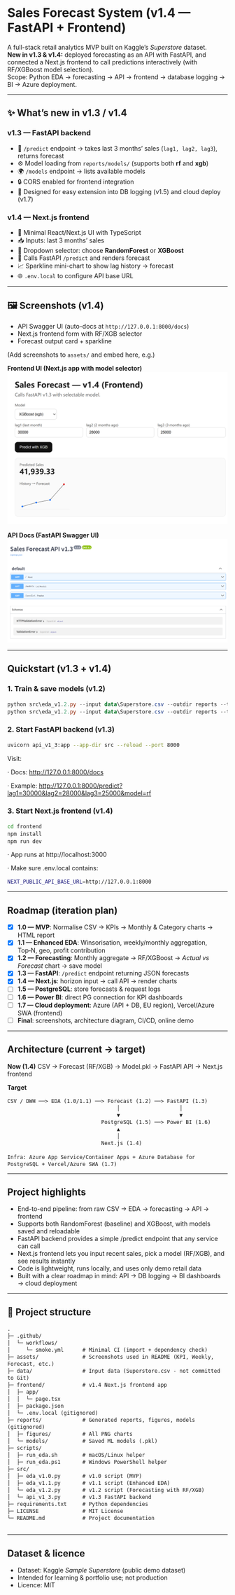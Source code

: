 # Sales Forecast System (v1.4 — FastAPI + Frontend)

A full-stack retail analytics MVP built on Kaggle’s *Superstore* dataset.  
**New in v1.3 & v1.4:** deployed forecasting as an API with FastAPI, and connected a Next.js frontend to call predictions interactively (with RF/XGBoost model selection).  
Scope: Python EDA → forecasting → API → frontend → database logging → BI → Azure deployment.

---

## ✨ What’s new in v1.3 / v1.4

### v1.3 — FastAPI backend
- 📡 `/predict` endpoint → takes last 3 months’ sales (`lag1, lag2, lag3`), returns forecast
- ⚙️ Model loading from `reports/models/` (supports both **rf** and **xgb**)
- 🌍 `/models` endpoint → lists available models
- 🔒 CORS enabled for frontend integration
- 🤝 Designed for easy extension into DB logging (v1.5) and cloud deploy (v1.7)

### v1.4 — Next.js frontend
- 🎨 Minimal React/Next.js UI with TypeScript
- 📥 Inputs: last 3 months’ sales
- 🔽 Dropdown selector: choose **RandomForest** or **XGBoost**
- 🚀 Calls FastAPI `/predict` and renders forecast
- 📈 Sparkline mini-chart to show lag history → forecast
- 🌐 `.env.local` to configure API base URL

---

## 🖼️ Screenshots (v1.4)

- API Swagger UI (auto-docs at `http://127.0.0.1:8000/docs`)
- Next.js frontend form with RF/XGB selector
- Forecast output card + sparkline

(Add screenshots to `assets/` and embed here, e.g.)

**Frontend UI (Next.js app with model selector)**
![Frontend UI](assets/frontend_ui.png)

**API Docs (FastAPI Swagger UI)**
![API Docs](assets/api_swagger.png)

---

## Quickstart (v1.3 + v1.4)

### 1. Train & save models (v1.2)
```powershell
python src\eda_v1.2.py --input data\Superstore.csv --outdir reports --title "Retail EDA — MVP 1.2"
python src\eda_v1.2.py --input data\Superstore.csv --outdir reports --title "Retail EDA — MVP 1.2 (XGB)" --model xgb
```

### 2. Start FastAPI backend (v1.3)
```bash
uvicorn api_v1_3:app --app-dir src --reload --port 8000
```

Visit:

· Docs: http://127.0.0.1:8000/docs

· Example: http://127.0.0.1:8000/predict?lag1=30000&lag2=28000&lag3=25000&model=rf

### 3. Start Next.js frontend (v1.4)
```bash
cd frontend
npm install
npm run dev
```

· App runs at http://localhost:3000

· Make sure .env.local contains:

```bash
NEXT_PUBLIC_API_BASE_URL=http://127.0.0.1:8000
```
---

## Roadmap (iteration plan)

- [x] **1.0 — MVP**: Normalise CSV → KPIs → Monthly & Category charts → HTML report
- [x] **1.1 — Enhanced EDA**: Winsorisation, weekly/monthly aggregation, Top‑N, geo, profit contribution
- [x] **1.2 — Forecasting**: Monthly aggregate → RF/XGBoost → *Actual vs Forecast* chart → save model
- [x] **1.3 — FastAPI**: `/predict` endpoint returning JSON forecasts
- [x] **1.4 — Next.js**: horizon input → call API → render charts
- [ ] **1.5 — PostgreSQL**: store forecasts & request logs
- [ ] **1.6 — Power BI**: direct PG connection for KPI dashboards
- [ ] **1.7 — Cloud deployment**: Azure (API + DB, EU region), Vercel/Azure SWA (frontend)
- [ ] **Final**: screenshots, architecture diagram, CI/CD, online demo

---

## Architecture (current → target)

**Now (1.4)**
CSV → Forecast (RF/XGB) → Model.pkl → FastAPI API → Next.js frontend

**Target**  
```text
CSV / DWH ──> EDA (1.0/1.1) ──> Forecast (1.2) ──> FastAPI (1.3)
                                   │                   │
                                   ▼                   ▼
                              PostgreSQL (1.5) ──> Power BI (1.6)
                                   ▲
                                   │
                              Next.js (1.4)

Infra: Azure App Service/Container Apps + Azure Database for PostgreSQL + Vercel/Azure SWA (1.7)
```

---

## Project highlights

- End-to-end pipeline: from raw CSV → EDA → forecasting → API → frontend
- Supports both RandomForest (baseline) and XGBoost, with models saved and reloadable
- FastAPI backend provides a simple /predict endpoint that any service can call
- Next.js frontend lets you input recent sales, pick a model (RF/XGB), and see results instantly
- Code is lightweight, runs locally, and uses only demo retail data
- Built with a clear roadmap in mind: API → DB logging → BI dashboards → cloud deployment

---

## 📂 Project structure

```text
.
├─ .github/
│  └─ workflows/
│     └─ smoke.yml      # Minimal CI (import + dependency check)
├─ assets/              # Screenshots used in README (KPI, Weekly, Forecast, etc.)
├─ data/                # Input data (Superstore.csv - not committed to Git)
├─ frontend/            # v1.4 Next.js frontend app
│  ├─ app/
│  │  └─ page.tsx
│  ├─ package.json
│  └─ .env.local (gitignored)
├─ reports/             # Generated reports, figures, models (gitignored)
│  ├─ figures/          # All PNG charts
│  └─ models/           # Saved ML models (.pkl)
├─ scripts/
│  ├─ run_eda.sh        # macOS/Linux helper
│  ├─ run_eda.ps1       # Windows PowerShell helper
├─ src/
│  ├─ eda_v1.0.py       # v1.0 script (MVP)
│  ├─ eda_v1.1.py       # v1.1 script (Enhanced EDA)
│  └─ eda_v1.2.py       # v1.2 script (Forecasting with RF/XGB)
│  └─ api_v1_3.py       # v1.3 FastAPI backend
├─ requirements.txt     # Python dependencies
├─ LICENSE              # MIT License
└─ README.md            # Project documentation


```

---

## Dataset & licence

- Dataset: Kaggle *Sample Superstore* (public demo dataset)
- Intended for learning & portfolio use; not production
- Licence: MIT
